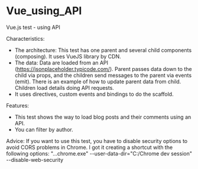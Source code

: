 # Vue_using_API
Vue.js test - using API

Characteristics:
- The architecture: This test has one parent and several child components (composing). It uses VueJS library by CDN.
- The data: Data are loaded from an API (https://jsonplaceholder.typicode.com/). Parent passes data down to the child via props, and the children send messages to the parent via events (emit). There is an example of how to update parent data from child. Children load details doing API requests.
- It uses directives, custom events and bindings to do the scaffold.

Features:
- This test shows the way to load blog posts and their comments using an API.
- You can filter by author. 

Advice:
If you want to use this test, you have to disable security options to avoid CORS problems in Chrome.
I got it creating a shortcut with the following options:
"...chrome.exe" --user-data-dir="C:/Chrome dev session" --disable-web-security
